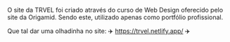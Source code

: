 O site da TRVEL foi criado através do curso de Web Design oferecido pelo site da Origamid. Sendo este, utilizado apenas como portfólio profissional.

Que tal dar uma olhadinha no site: ✈️ https://trvel.netlify.app/ ✈️
